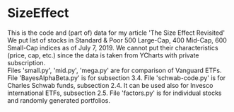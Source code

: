 # SizeEffect
This is the code and (part of) data for my article 'The Size Effect Revisited'
We put list of stocks in Standard & Poor 500 Large-Cap, 400 Mid-Cap, 600 Small-Cap indices as of July 7, 2019. We cannot put their characteristics (price, cap, etc.) since the data is taken from YCharts with private subscription.  
Files 'small.py', 'mid.py', 'mega.py' are for comparison of Vanguard ETFs. 
File 'BayesAlphaBeta.py' is for subsection 3.4.
File 'schwab-code.py' is for Charles Schwab funds, subsection 2.4. 
It can be used also for Invesco international ETFs, subsection 2.5.
File 'factors.py' is for individual stocks and randomly generated portfolios.

